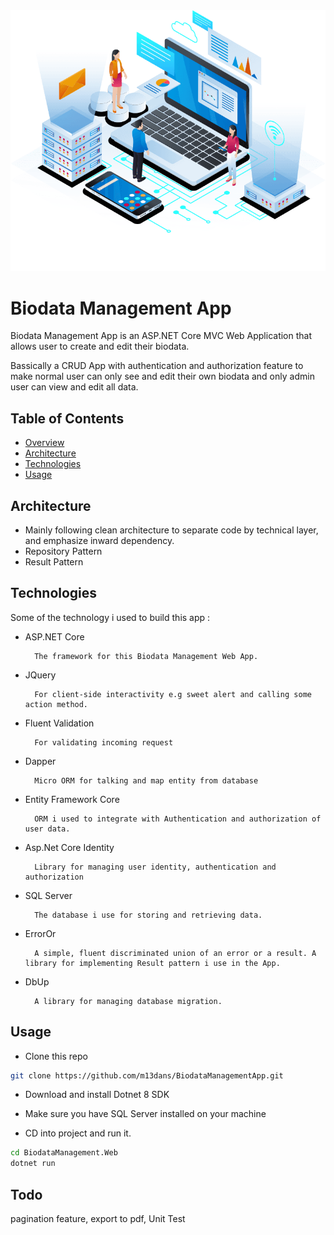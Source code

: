 <img src="BiodataManagement.Web/wwwroot/images/hero-img.png" alt="Banner Image for Biodata Management App" width="1000">

# Biodata Management App

Biodata Management App is an ASP.NET Core MVC Web Application that allows user to create and edit their biodata.

Bassically a CRUD App with authentication and authorization feature to make normal user can only see and edit their own biodata and only admin user can view and edit all data.

## Table of Contents

- [Overview](#Biodata-Management-App)
- [Architecture](#Architecture)
- [Technologies](#Technologies)
- [Usage](#Usage)

## Architecture

- Mainly following clean architecture to separate code by technical layer, and emphasize inward dependency.
- Repository Pattern
- Result Pattern

## Technologies

Some of the technology i used to build this app :

- ASP.NET Core

        The framework for this Biodata Management Web App.

- JQuery

        For client-side interactivity e.g sweet alert and calling some action method.

- Fluent Validation

        For validating incoming request

- Dapper

        Micro ORM for talking and map entity from database

- Entity Framework Core

        ORM i used to integrate with Authentication and authorization of user data.

- Asp.Net Core Identity

        Library for managing user identity, authentication and authorization

- SQL Server

        The database i use for storing and retrieving data.

- ErrorOr

        A simple, fluent discriminated union of an error or a result. A library for implementing Result pattern i use in the App.

- DbUp

        A library for managing database migration.

## Usage

- Clone this repo

```bash
git clone https://github.com/m13dans/BiodataManagementApp.git
```

- Download and install Dotnet 8 SDK
- Make sure you have SQL Server installed on your machine

- CD into project and run it.

```bash
cd BiodataManagement.Web
dotnet run
```

## Todo

pagination feature, export to pdf, Unit Test
